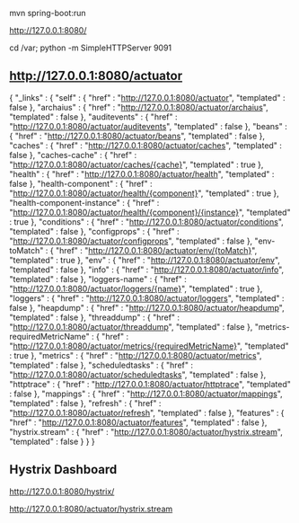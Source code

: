mvn spring-boot:run

http://127.0.0.1:8080/

cd /var; python -m SimpleHTTPServer 9091

## http://127.0.0.1:8080/actuator
{
	"_links" : {
		"self" : {
			"href" : "http://127.0.0.1:8080/actuator",
			"templated" : false
		},
		"archaius" : {
			"href" : "http://127.0.0.1:8080/actuator/archaius",
			"templated" : false
		},
		"auditevents" : {
			"href" : "http://127.0.0.1:8080/actuator/auditevents",
			"templated" : false
		},
		"beans" : {
			"href" : "http://127.0.0.1:8080/actuator/beans",
			"templated" : false
		},
		"caches" : {
			"href" : "http://127.0.0.1:8080/actuator/caches",
			"templated" : false
		},
		"caches-cache" : {
			"href" : "http://127.0.0.1:8080/actuator/caches/{cache}",
			"templated" : true
		},
		"health" : {
			"href" : "http://127.0.0.1:8080/actuator/health",
			"templated" : false
		},
		"health-component" : {
			"href" : "http://127.0.0.1:8080/actuator/health/{component}",
			"templated" : true
		},
		"health-component-instance" : {
			"href" : "http://127.0.0.1:8080/actuator/health/{component}/{instance}",
			"templated" : true
		},
		"conditions" : {
			"href" : "http://127.0.0.1:8080/actuator/conditions",
			"templated" : false
		},
		"configprops" : {
			"href" : "http://127.0.0.1:8080/actuator/configprops",
			"templated" : false
		},
		"env-toMatch" : {
			"href" : "http://127.0.0.1:8080/actuator/env/{toMatch}",
			"templated" : true
		},
		"env" : {
			"href" : "http://127.0.0.1:8080/actuator/env",
			"templated" : false
		},
		"info" : {
			"href" : "http://127.0.0.1:8080/actuator/info",
			"templated" : false
		},
		"loggers-name" : {
			"href" : "http://127.0.0.1:8080/actuator/loggers/{name}",
			"templated" : true
		},
		"loggers" : {
			"href" : "http://127.0.0.1:8080/actuator/loggers",
			"templated" : false
		},
		"heapdump" : {
			"href" : "http://127.0.0.1:8080/actuator/heapdump",
			"templated" : false
		},
		"threaddump" : {
			"href" : "http://127.0.0.1:8080/actuator/threaddump",
			"templated" : false
		},
		"metrics-requiredMetricName" : {
			"href" : "http://127.0.0.1:8080/actuator/metrics/{requiredMetricName}",
			"templated" : true
		},
		"metrics" : {
			"href" : "http://127.0.0.1:8080/actuator/metrics",
			"templated" : false
		},
		"scheduledtasks" : {
			"href" : "http://127.0.0.1:8080/actuator/scheduledtasks",
			"templated" : false
		},
		"httptrace" : {
			"href" : "http://127.0.0.1:8080/actuator/httptrace",
			"templated" : false
		},
		"mappings" : {
			"href" : "http://127.0.0.1:8080/actuator/mappings",
			"templated" : false
		},
		"refresh" : {
			"href" : "http://127.0.0.1:8080/actuator/refresh",
			"templated" : false
		},
		"features" : {
			"href" : "http://127.0.0.1:8080/actuator/features",
			"templated" : false
		},
		"hystrix.stream" : {
			"href" : "http://127.0.0.1:8080/actuator/hystrix.stream",
			"templated" : false
		}
	}
}

## Hystrix Dashboard
http://127.0.0.1:8080/hystrix/

http://127.0.0.1:8080/actuator/hystrix.stream

